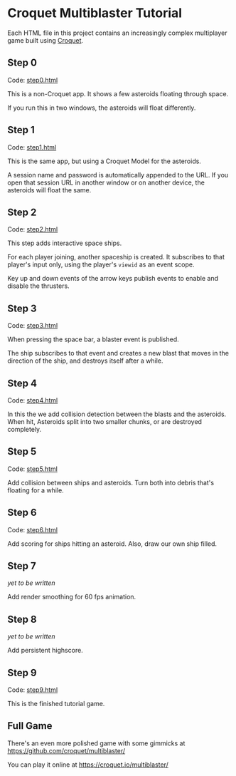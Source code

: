 # Croquet Multiblaster Tutorial

Each HTML file in this project contains an increasingly complex multiplayer game built using [Croquet](https://croquet.io/docs/).

## Step 0

Code: [step0.html](step0.html)

This is a non-Croquet app. It shows a few asteroids floating through space.

If you run this in two windows, the asteroids will float differently.

## Step 1

Code: [step1.html](step1.html)

This is the same app, but using a Croquet Model for the asteroids.

A session name and password is automatically appended to the URL.
If you open that session URL in another window or on another device,
the asteroids will float the same.

## Step 2

Code: [step2.html](step2.html)

This step adds interactive space ships.

For each player joining, another spaceship is created.
It subscribes to that player's input only, using the player's `viewid` as an event scope.

Key up and down events of the arrow keys publish events to enable and disable the thrusters.

## Step 3

Code: [step3.html](step3.html)

When pressing the space bar, a blaster event is published.

The ship subscribes to that event and creates a new blast that
moves in the direction of the ship, and destroys itself after a while.

## Step 4

Code: [step4.html](step4.html)

In this the we add collision detection between the blasts and the asteroids.
When hit, Asteroids split into two smaller chunks, or are destroyed completely.

## Step 5

Code: [step5.html](step5.html)

Add collision between ships and asteroids.
Turn both into debris that's floating for a while.

## Step 6

Code: [step6.html](step6.html)

Add scoring for ships hitting an asteroid. Also, draw our own ship filled.

## Step 7

_yet to be written_

Add render smoothing for 60 fps animation.

## Step 8

_yet to be written_

Add persistent highscore.

## Step 9

Code: [step9.html](step9.html)

This is the finished tutorial game.

## Full Game

There's an even more polished game with some gimmicks at
https://github.com/croquet/multiblaster/

You can play it online at https://croquet.io/multiblaster/
